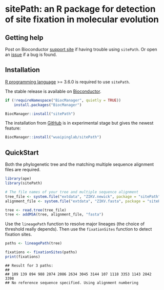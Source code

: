 # sitePath: an R package for detection of site fixation in molecular evolution

## Getting help

Post on Bioconductor [support site](https://support.bioconductor.org/)
if having trouble using `sitePath`. Or open an
[issue](https://github.com/wuaipinglab/sitePath/issues/new?assignees=&labels=&template=bug_report.md&title=)
if a bug is found.

## Installation

[R programming language](https://cran.r-project.org/) \>= 3.6.0 is
required to use `sitePath`.

The stable release is available on
[Bioconductor](https://bioconductor.org/packages/release/bioc/html/sitePath.html).

``` r
if (!requireNamespace("BiocManager", quietly = TRUE))
    install.packages("BiocManager")

BiocManager::install("sitePath")
```

The installation from [GitHub](https://github.com/wuaipinglab/sitePath/)
is in experimental stage but gives the newest feature:

``` r
BiocManager::install("wuaipinglab/sitePath")
```

## QuickStart

Both the phylogenetic tree and the matching multiple sequence alignment
files are required.

``` r
library(ape)
library(sitePath)

# The file names of your tree and multiple sequence alignment
tree_file <- system.file("extdata", "ZIKV.newick", package = "sitePath")
alignment_file <- system.file("extdata", "ZIKV.fasta", package = "sitePath")

tree <- read.tree(tree_file)
tree <- addMSA(tree, alignment_file, "fasta")
```

Use the `lineagePath` function to resolve major lineages (the choice of
threshold really depends). Then use the `fixationSites` function to
detect fixation sites.

``` r
paths <- lineagePath(tree)

fixations <- fixationSites(paths)
print(fixations)
```

    ## Result for 3 paths:
    ## 
    ## 109 139 894 988 2074 2086 2634 3045 3144 107 1118 3353 1143 2842 3398 
    ## No reference sequence specified. Using alignment numbering
